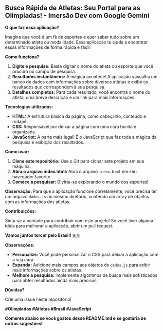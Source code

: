 ## Busca Rápida de Atletas: Seu Portal para as Olimpíadas! - Imersão Dev com Google Gemini

**O que faz essa aplicação?**

Imagina que você é um fã de esportes e quer saber tudo sobre um determinado atleta ou modalidade. Essa aplicação te ajuda a encontrar essas informações de forma rápida e fácil! 

**Como funciona?**

1. **Digite e pesquise:** Basta digitar o nome do atleta ou esporte que você procura no campo de pesquisa.
2. **Resultados instantâneos:** A mágica acontece! A aplicação vasculha um banco de dados com informações sobre diversos atletas e exibe os resultados que correspondem à sua pesquisa.
3. **Detalhes completos:** Para cada resultado, você encontra o nome do atleta, uma breve descrição e um link para mais informações.

**Tecnologias utilizadas:**

* **HTML:** A estrutura básica da página, como cabeçalho, conteúdo e rodapé.
* **CSS:** Responsável por deixar a página com uma cara bonita e organizada.
* **JavaScript:** A parte mais legal! É o JavaScript que faz toda a mágica da pesquisa e exibição dos resultados.

**Como usar:**

1. **Clone este repositório:** Use o Git para clonar este projeto em sua máquina.
2. **Abra o arquivo index.html:** Abra o arquivo `index.html` em seu navegador favorito.
3. **Comece a pesquisar:** Divirta-se explorando o mundo dos esportes!

**Observação:** Para que a aplicação funcione corretamente, você precisa ter um arquivo `dados.js` no mesmo diretório, contendo um array de objetos com as informações dos atletas.

**Contribuições:**

Sinta-se à vontade para contribuir com este projeto! Se você tiver alguma ideia para melhorar a aplicação, abrir um pull request.

**Vamos juntos torcer pelo Brasil!** 🇧🇷

**Observações:**

* **Personalize:** Você pode personalizar o CSS para deixar a aplicação com a sua cara.
* **Expanda:** Adicione mais campos aos objetos do `dados.js` para exibir mais informações sobre os atletas.
* **Melhore a pesquisa:** Implemente algoritmos de busca mais sofisticados para obter resultados ainda mais precisos.

**Dúvidas?**

Crie uma issue neste repositório! 

**#Olimpíadas #Atletas #Brasil #JavaScript**

**Comente abaixo se você gostou desse README.md e se gostaria de outras sugestões!**